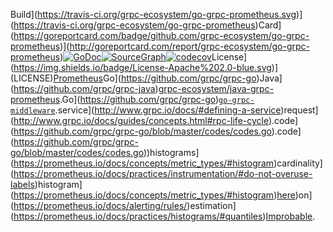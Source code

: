 Build](https://travis-ci.org/grpc-ecosystem/go-grpc-prometheus.svg)](https://travis-ci.org/grpc-ecosystem/go-grpc-prometheus)Card](https://goreportcard.com/badge/github.com/grpc-ecosystem/go-grpc-prometheus)](http://goreportcard.com/report/grpc-ecosystem/go-grpc-prometheus)[![GoDoc](http://img.shields.io/badge/GoDoc-Reference-blue.svg)](https://godoc.org/github.com/grpc-ecosystem/go-grpc-prometheus)[![SourceGraph](https://sourcegraph.com/github.com/grpc-ecosystem/go-grpc-prometheus/-/badge.svg)](https://sourcegraph.com/github.com/grpc-ecosystem/go-grpc-prometheus/?badge)[![codecov](https://codecov.io/gh/grpc-ecosystem/go-grpc-prometheus/branch/master/graph/badge.svg)](https://codecov.io/gh/grpc-ecosystem/go-grpc-prometheus)License](https://img.shields.io/badge/License-Apache%202.0-blue.svg)](LICENSE)[Prometheus](https://prometheus.io/)Go](https://github.com/grpc/grpc-go)Java](https://github.com/grpc/grpc-java)[grpc-ecosystem/java-grpc-prometheus](https://github.com/grpc-ecosystem/java-grpc-prometheus).Go](https://github.com/grpc/grpc-go)[`go-grpc-middleware`](https://github.com/mwitkow/go-grpc-middleware).service](http://www.grpc.io/docs/#defining-a-service)request](http://www.grpc.io/docs/guides/concepts.html#rpc-life-cycle).code](https://github.com/grpc/grpc-go/blob/master/codes/codes.go).code](https://github.com/grpc/grpc-go/blob/master/codes/codes.go))histograms](https://prometheus.io/docs/concepts/metric_types/#histogram)cardinality](https://prometheus.io/docs/practices/instrumentation/#do-not-overuse-labels)histogram](https://prometheus.io/docs/concepts/metric_types/#histogram)[here](https://prometheus.io/docs/practices/histograms/))on](https://prometheus.io/docs/alerting/rules/)estimation](https://prometheus.io/docs/practices/histograms/#quantiles)[Improbable](https://improbable.io).